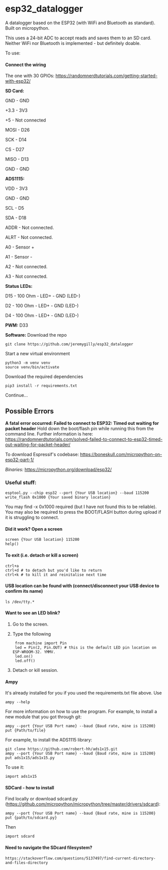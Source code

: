 # esp32_datalogger

A datalogger based on the ESP32 (with WiFi and Bluetooth as standard). Built on micropython.

This uses a 24-bit ADC to accept reads and saves them to an SD card. Neither WiFi nor Bluetooth is implemented - but definitely doable.

To use:

#### Connect the wiring
The one with 30 GPIOs: https://randomnerdtutorials.com/getting-started-with-esp32/

**SD Card:**

GND - GND

+3.3 - 3V3

+5 - Not connected

MOSI - D26

SCK - D14

CS - D27

MISO - D13

GND - GND

**ADS1115:**

VDD - 3V3

GND - GND

SCL - D5

SDA - D18

ADDR - Not connected.

ALRT - Not connected.

A0 - Sensor +

A1 - Sensor -

A2 - Not connected.

A3 - Not connected.

**Status LEDs:**

D15 - 100 Ohm - LED+ - GND (LED-)

D2 - 100 Ohm - LED+ - GND (LED-)

D4 - 100 Ohm - LED+ - GND (LED-)

**PWM:** D33

**Software:** Download the repo

    git clone https://github.com/jeremygilly/esp32_datalogger

Start a new virtual environment

    python3 -m venv venv
    source venv/bin/activate

Download the required dependencies

    pip3 install -r requirements.txt

Continue...

## Possible Errors
**A fatal error occurred: Failed to connect to ESP32: Timed out waiting for packet header**
Hold down the boot/flash pin while running this from the command line. Further information is here: https://randomnerdtutorials.com/solved-failed-to-connect-to-esp32-timed-out-waiting-for-packet-header/

To download Espressif's codebase:
https://boneskull.com/micropython-on-esp32-part-1/

*Binaries:*
    https://micropython.org/download/esp32/

### Useful stuff:
    esptool.py --chip esp32 --port {Your USB location} --baud 115200 write_flash 0x1000 {Your saved binary location}

You may find -x 0x1000 required (but I have not found this to be reliable). You may also be required to press the BOOT/FLASH button during upload if it is struggling to connect.

#### Did it work? Open a screen

    screen {Your USB location} 115200
    help()

#### To exit (i.e. detach or kill a screen)

    ctrl+a 
    ctrl+d # to detach but you'd like to return
    ctrl+k # to kill it and reinitalise next time

#### USB location can be found with (connect/disconnect your USB device to confirm its name)

    ls /dev/tty.* 

#### Want to see an LED blink?
1. Go to the screen.
2. Type the following

        from machine import Pin
        led = Pin(2, Pin.OUT) # this is the default LED pin location on ESP-WROOM-32. YMMV.
        led.on()
        led.off()

3. Detach or kill session.

#### Ampy
It's already installed for you if you used the requirements.txt file above. Use

    ampy --help

For more information on how to use the program. For example, to install a new module that you got through git:

    ampy --port {Your USB Port name} --baud {Baud rate, mine is 115200} put {Path/to/file}

For example, to install the ADS1115 library:

    git clone https://github.com/robert-hh/ads1x15.git
    ampy --port {Your USB Port name} --baud {Baud rate, mine is 115200} put ads1x15/ads1x15.py

To use it:
    
    import ads1x15

#### SDCard - how to install
Find locally or download sdcard.py (https://github.com/micropython/micropython/tree/master/drivers/sdcard):

    ampy --port {Your USB Port name} --baud {Baud rate, mine is 115200} put {path/to/sdcard.py}

Then

    import sdcard

#### Need to navigate the SDcard filesystem?
    https://stackoverflow.com/questions/5137497/find-current-directory-and-files-directory